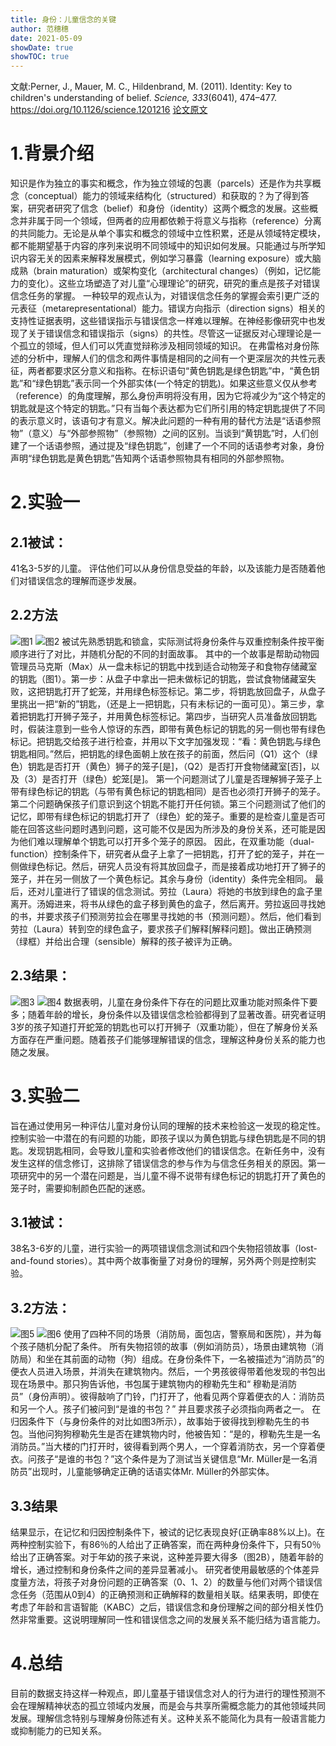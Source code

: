 ```yaml
---
title: 身份：儿童信念的关键
author: 范穗穗
date: 2021-05-09
showDate: true
showTOC: true
---
```

文献:Perner, J., Mauer, M. C., Hildenbrand, M. (2011). Identity: Key to children's understanding of belief. *Science, 333*(6041), 474–477.
https://doi.org/10.1126/science.1201216
[论文原文](../Source_Files/2021-05-09-FSS2.Pdf)
# 1.背景介绍
知识是作为独立的事实和概念，作为独立领域的包裹（parcels）还是作为共享概念（conceptual）能力的领域来结构化（structured）和获取的？为了得到答案，研究者研究了信念（belief）和身份（identity）这两个概念的发展。这些概念并非属于同一个领域，但两者的应用都依赖于将意义与指称（reference）分离的共同能力。无论是从单个事实和概念的领域中立性积累，还是从领域特定模块，都不能期望基于内容的序列来说明不同领域中的知识如何发展。只能通过与所学知识内容无关的因素来解释发展模式，例如学习暴露（learning exposure）或大脑成熟（brain maturation）或架构变化（architectural changes）（例如，记忆能力的变化）。这些立场塑造了对儿童“心理理论”的研究，研究的重点是孩子对错误信念任务的掌握。
一种较早的观点认为，对错误信念任务的掌握会索引更广泛的元表征（metarepresentational）能力。错误方向指示（direction signs）相关的支持性证据表明，这些错误指示与错误信念一样难以理解。在神经影像研究中也发现了关于错误信念和错误指示（signs）的共性。尽管这一证据反对心理理论是一个孤立的领域，但人们可以凭直觉辩称涉及相同领域的知识。
在弗雷格对身份陈述的分析中，理解人们的信念和两件事情是相同的之间有一个更深层次的共性元表征，两者都要求区分意义和指称。在标识语句“黄色钥匙是绿色钥匙”中，“黄色钥匙”和“绿色钥匙”表示同一个外部实体(一个特定的钥匙)。如果这些意义仅从参考（reference）的角度理解，那么身份声明将没有用，因为它将减少为“这个特定的钥匙就是这个特定的钥匙。”只有当每个表达都为它们所引用的特定钥匙提供了不同的表示意义时，该语句才有意义。解决此问题的一种有用的替代方法是“话语参照物”（意义）与“外部参照物”（参照物）之间的区别。当谈到“黄钥匙”时，人们创建了一个话语参照，通过提及“绿色钥匙”，创建了一个不同的话语参考对象，身份声明“绿色钥匙是黄色钥匙”告知两个话语参照物具有相同的外部参照物。
# 2.实验一
## 2.1被试：
41名3-5岁的儿童。
评估他们可以从身份信息受益的年龄，以及该能力是否随着他们对错误信念的理解而逐步发展。
## 2.2方法
![图1](../Supporting_Information/2021-05-09-FSS2-Fig1.png)
![图2](../Supporting_Information/2021-05-09-FSS2-Fig2.png)
被试先熟悉钥匙和锁盒，实际测试将身份条件与双重控制条件按平衡顺序进行了对比，并随机分配的不同的封面故事。
其中的一个故事是帮助动物园管理员马克斯（Max）从一盘未标记的钥匙中找到适合动物笼子和食物存储藏室的钥匙（图1）。第一步：从盘子中拿出一把未做标记的钥匙，尝试食物储藏室失败，这把钥匙打开了蛇笼，并用绿色标签标记。第二步，将钥匙放回盘子，从盘子里挑出一把“新的”钥匙，（还是上一把钥匙，只有未标记的一面可见）。第三步，拿着把钥匙打开狮子笼子，并用黄色标签标记。第四步，当研究人员准备放回钥匙时，假装注意到一些令人惊讶的东西，即带有黄色标记的钥匙的另一侧也带有绿色标记。把钥匙交给孩子进行检查，并用以下文字加强发现：“看：黄色钥匙与绿色钥匙相同。”然后，把钥匙的绿色面朝上放在孩子的前面，然后问（Q1）这个（绿色）钥匙是否打开（黄色）狮子的笼子[是]，（Q2）是否打开食物储藏室[否]，以及（3）是否打开（绿色）蛇笼[是]。
第一个问题测试了儿童是否理解狮子笼子上带有绿色标记的钥匙（与带有黄色标记的钥匙相同）是否也必须打开狮子的笼子。第二个问题确保孩子们意识到这个钥匙不能打开任何锁。第三个问题测试了他们的记忆，即带有绿色标记的钥匙打开了（绿色）蛇的笼子。重要的是检查儿童是否可能在回答这些问题时遇到问题，这可能不仅是因为所涉及的身份关系，还可能是因为他们难以理解单个钥匙可以打开多个笼子的原因。
因此，在双重功能（dual-function）控制条件下，研究者从盘子上拿了一把钥匙，打开了蛇的笼子，并在一侧做绿色标记。然后，研究人员没有将其放回盘子，而是接着成功地打开了狮子的笼子，并在另一侧放了一个黄色标记。其余与身份（identity）条件完全相同。
最后，还对儿童进行了错误的信念测试。劳拉（Laura）将她的书放到绿色的盒子里离开。汤姆进来，将书从绿色的盒子移到黄色的盒子，然后离开。劳拉返回寻找她的书，并要求孩子们预测劳拉会在哪里寻找她的书（预测问题）。然后，他们看到劳拉（Laura）转到空的绿色盒子，要求孩子们解释[解释问题]。做出正确预测（绿框）并给出合理（sensible）解释的孩子被评为正确。
## 2.3结果：
![图3](../Supporting_Information/2021-05-09-FSS2-Fig3.png)
![图4](../Supporting_Information/2021-05-09-FSS2-Fig4.png)
数据表明，儿童在身份条件下存在的问题比双重功能对照条件下要多；随着年龄的增长，身份条件以及错误信念检验都得到了显著改善。研究者证明3岁的孩子知道打开蛇笼的钥匙也可以打开狮子（双重功能），但在了解身份关系方面存在严重问题。随着孩子们能够理解错误的信念，理解这种身份关系的能力也随之发展。
# 3.实验二
旨在通过使用另一种评估儿童对身份认同的理解的技术来检验这一发现的稳定性。控制实验一中潜在的有问题的功能，即孩子误以为黄色钥匙与绿色钥匙是不同的钥匙。发现钥匙相同，会导致儿童和实验者修改他们的错误信念。在新任务中，没有发生这样的信念修订，这排除了错误信念的参与作为与信念任务相关的原因。第一项研究中的另一个潜在问题是，当儿童不得不说带有绿色标记的钥匙打开了黄色的笼子时，需要抑制颜色匹配的迷惑。
## 3.1被试：
38名3-6岁的儿童，进行实验一的两项错误信念测试和四个失物招领故事（lost-and-found stories）。其中两个故事衡量了对身份的理解，另外两个则是控制实验。
## 3.2方法：
![图5](../Supporting_Information/2021-05-09-FSS2-Fig5.png)
![图6](../Supporting_Information/2021-05-09-FSS2-Fig6.png)
使用了四种不同的场景（消防局，面包店，警察局和医院），并为每个孩子随机分配了条件。
所有失物招领的故事（例如消防员），场景由建筑物（消防局）和坐在其前面的动物（狗）组成。在身份条件下，一名被描述为“消防员”的便衣人员进入场景，并消失在建筑物内。然后，一个男孩彼得带着他发现的书包出现在场景中。那只狗告诉他，书包属于建筑物内的穆勒先生和“ 穆勒是消防员”（身份声明）。彼得敲响了门铃，门打开了，他看见两个穿着便衣的人：消防员和另一个人。孩子们被问到“是谁的书包？” 并且要求孩子必须指向两者之一。
在归因条件下（与身份条件的对比如图3所示），故事始于彼得找到穆勒先生的书包。当他问狗狗穆勒先生是否在建筑物内时，他被告知：“是的，穆勒先生是一名消防员。”当大楼的门打开时，彼得看到两个男人，一个穿着消防衣，另一个穿着便衣。问孩子“是谁的书包？”这个条件是为了测试当关键信息“Mr. Müller是一名消防员”出现时，儿童能够确定正确的话语实体Mr. Müller的外部实体。
## 3.3结果
结果显示，在记忆和归因控制条件下，被试的记忆表现良好(正确率88%以上)。在两种控制实验下，有86％的人给出了正确答案，而在两种身份条件下，只有50％给出了正确答案。对于年幼的孩子来说，这种差异要大得多（图2B），随着年龄的增长，通过控制和身份条件之间的差异显著减小。
研究者使用最敏感的个体差异度量方法，将孩子对身份问题的正确答案（0、1、2）的数量与他们对两个错误信念任务（范围从0到4）的正确预测和正确解释的数量相关联。结果表明，即使在考虑了年龄和言语智能（KABC）之后，错误信念和身份理解之间的部分相关性仍然非常重要。这说明理解同一性和错误信念之间的发展关系不能归结为语言能力。
# 4.总结
目前的数据支持这样一种观点，即儿童基于错误信念对人的行为进行的理性预测不会在理解精神状态的孤立领域内发展，而是会与共享所需概念能力的其他领域共同发展。理解信念特别与理解身份陈述有关。这种关系不能简化为具有一般语言能力或抑制能力的已知关系。


